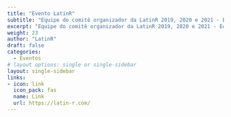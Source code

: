 ```yaml
---
title: "Evento LatinR"
subtitle: "Equipe do comitê organizador da LatinR 2019, 2020 e 2021 - Equipe de redes sociais."
excerpt: "Equipe do comitê organizador da LatinR 2019, 2020 e 2021 - Equipe de redes sociais."
weight: 23
author: "LatinR"
draft: false
categories:
  - Eventos
# layout options: single or single-sidebar
layout: single-sidebar
links:
- icon: link
  icon_pack: fas
  name: Link
  url: https://latin-r.com/
---
```

